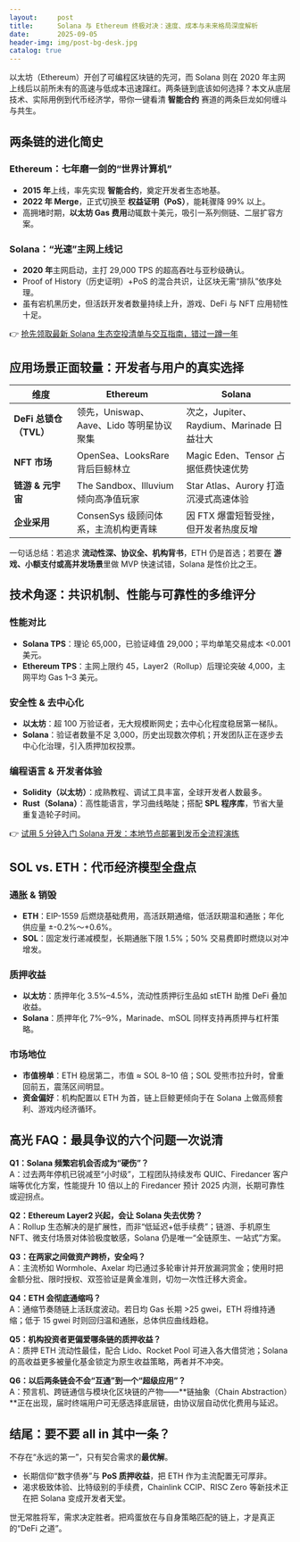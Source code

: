 ```yaml
---
layout:     post
title:      Solana 与 Ethereum 终极对决：速度、成本与未来格局深度解析
date:       2025-09-05
header-img: img/post-bg-desk.jpg
catalog: true
---
```


以太坊（Ethereum）开创了可编程区块链的先河，而 Solana 则在 2020 年主网上线后以前所未有的高速与低成本迅速蹿红。两条链到底该如何选择？本文从底层技术、实际用例到代币经济学，带你一键看清 **智能合约** 赛道的两条巨龙如何缠斗与共生。

## 两条链的进化简史

### Ethereum：七年磨一剑的“世界计算机”
- **2015 年**上线，率先实现 **智能合约**，奠定开发者生态地基。  
- **2022 年 Merge**，正式切换至 **权益证明（PoS）**，能耗骤降 99% 以上。  
- 高拥堵时期，**以太坊 Gas 费用**动辄数十美元，吸引一系列侧链、二层扩容方案。

### Solana：“光速”主网上线记
- **2020 年**主网启动，主打 29,000 TPS 的超高吞吐与亚秒级确认。  
- Proof of History（历史证明）+PoS 的混合共识，让区块无需“排队”依序处理。  
- 虽有宕机黑历史，但活跃开发者数量持续上升，游戏、DeFi 与 NFT 应用韧性十足。  

👉 [抢先领取最新 Solana 生态空投清单与交互指南，错过一蹲一年](https://okxdog.com/)

## 应用场景正面较量：开发者与用户的真实选择

| 维度 | Ethereum | Solana |
|---|---|---|
| **DeFi 总锁仓（TVL）** | 领先，Uniswap、Aave、Lido 等明星协议聚集 | 次之，Jupiter、Raydium、Marinade 日益壮大 |
| **NFT 市场** | OpenSea、LooksRare 背后巨鲸林立 | Magic Eden、Tensor 占据低费快速优势 |
| **链游 & 元宇宙** | The Sandbox、Illuvium 倾向高净值玩家 | Star Atlas、Aurory 打造沉浸式高速体验 |
| **企业采用** | ConsenSys 级顾问体系，主流机构更青睐 | 因 FTX 爆雷短暂受挫，但开发者热度反增 |

一句话总结：若追求 **流动性深、协议全、机构背书**，ETH 仍是首选；若要在 **游戏、小额支付或高并发场景**里做 MVP 快速试错，Solana 是性价比之王。

## 技术角逐：共识机制、性能与可靠性的多维评分

### 性能对比
- **Solana TPS**：理论 65,000，已验证峰值 29,000；平均单笔交易成本 <0.001 美元。  
- **Ethereum TPS**：主网上限约 45，Layer2（Rollup）后理论突破 4,000，主网平均 Gas 1–3 美元。  

### 安全性 & 去中心化
- **以太坊**：超 100 万验证者，无大规模断网史；去中心化程度稳居第一梯队。  
- **Solana**：验证者数量不足 3,000，历史出现数次停机；开发团队正在逐步去中心化治理，引入质押加权投票。  

### 编程语言 & 开发者体验
- **Solidity（以太坊）**：成熟教程、调试工具丰富，全球开发者人数最多。  
- **Rust（Solana）**：高性能语言，学习曲线略陡；搭配 **SPL 程序库**，节省大量重复造轮子时间。  

👉 [试用 5 分钟入门 Solana 开发：本地节点部署到发币全流程演练](https://okxdog.com/)

## SOL vs. ETH：代币经济模型全盘点

### 通胀 & 销毁
- **ETH**：EIP-1559 后燃烧基础费用，高活跃期通缩，低活跃期温和通胀；年化供应量 ±-0.2%～+0.6%。  
- **SOL**：固定发行递减模型，长期通胀下限 1.5%；50% 交易费即时燃烧以对冲增发。  

### 质押收益
- **以太坊**：质押年化 3.5%–4.5%，流动性质押衍生品如 stETH 助推 DeFi 叠加收益。  
- **Solana**：质押年化 7%–9%，Marinade、mSOL 同样支持再质押与杠杆策略。  

### 市场地位
- **市值榜单**：ETH 稳居第二，市值 ≈ SOL 8–10 倍；SOL 受熊市拉升时，曾重回前五，震荡区间明显。  
- **资金偏好**：机构配置以 ETH 为首，链上巨鲸更倾向于在 Solana 上做高频套利、游戏内经济循环。

## 高光 FAQ：最具争议的六个问题一次说清

**Q1：Solana 频繁宕机会否成为“硬伤”？**  
A：过去两年停机已锐减至“小时级”，工程团队持续发布 QUIC、Firedancer 客户端等优化方案，性能提升 10 倍以上的 Firedancer 预计 2025 内测，长期可靠性或迎拐点。

**Q2：Ethereum Layer2 兴起，会让 Solana 失去优势？**  
A：Rollup 生态解决的是扩展性，而非“低延迟+低手续费”；链游、手机原生 NFT、微支付场景对体验极度敏感，Solana 仍是唯一“全链原生、一站式”方案。

**Q3：在两家之间做资产跨桥，安全吗？**  
A：主流桥如 Wormhole、Axelar 均已通过多轮审计并开放漏洞赏金；使用时把金额分批、限时授权、双签验证是黄金准则，切勿一次性迁移大资金。

**Q4：ETH 会彻底通缩吗？**  
A：通缩节奏随链上活跃度波动。若日均 Gas 长期 >25 gwei，ETH 将维持通缩；低于 15 gwei 时则回归温和通胀，总体供应曲线趋稳。

**Q5：机构投资者更偏爱哪条链的质押收益？**  
A：质押 ETH 流动性最佳，配合 Lido、Rocket Pool 可进入各大借贷池；Solana 的高收益更多被量化基金锁定为原生收益策略，两者并不冲突。

**Q6：以后两条链会不会“互通”到一个“超级应用”？**  
A：预言机、跨链通信与模块化区块链的产物——**链抽象（Chain Abstraction）**正在出现，届时终端用户可无感选择底层链，由协议层自动优化费用与延迟。

## 结尾：要不要 all in 其中一条？
不存在“永远的第一”，只有契合需求的**最优解**。  
- 长期信仰“数字债券”与 **PoS 质押收益**，把 ETH 作为主流配置无可厚非。  
- 渴求极致体验、比特级别的手续费，Chainlink CCIP、RISC Zero 等新技术正在把 Solana 变成开发者天堂。  

世无常胜将军，需求决定胜者。把鸡蛋放在与自身策略匹配的链上，才是真正的“DeFi 之道”。